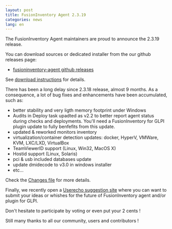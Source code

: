 ```yaml
---
layout: post
title: FusionInventory Agent 2.3.19
categories: news
lang: en
---
```


The FusionInventory Agent maintainers are proud to announce the 2.3.19 release.

You can download sources or dedicated installer from the our github releases page:

* [fusioninventory-agent github releases](https://github.com/fusioninventory/fusioninventory-agent/releases/tag/2.3.19)

See [download instructions](https://documentation.fusioninventory.org/%20FusionInventory_agent/%20%20%20Installation/windows/) for details.

There has been a long delay since 2.3.18 release, almost 9 months. As a consequence, a lot of bug fixes and enhancements have been accumulated, such as:

- better stability and very ligth memory footprint under Windows
- Audits in Deploy task upadted as v2.2 to better report agent status during
  checks and deployments. You'll need a FusionInventory for GLPI plugin update
  to fully benfefits from this update.
- updated & reworked monitors inventory
- virtualization/container detection updates: docker, HyperV, VMWare, KVM, LXC/LXD, VirtualBox
- TeamViewerID support (Linux, Win32, MacOS X)
- Hostid support (Linux, Solaris)
- pci & usb included databases update
- update dmidecode to v3.0 in windows installer
- etc...

Check the [Changes file](https://github.com/fusioninventory/fusioninventory-agent/blob/2.3.19/Changes) for more details.

Finally, we recently open a [Userecho suggestion site](http://fusioninventory.userecho.com/) where you can want to submit your ideas or whishes for the future of FusionInventory agent and/or plugin for GLPI.

Don't hesitate to participate by voting or even put your 2 cents !

Still many thanks to all our community, users and contributors !
